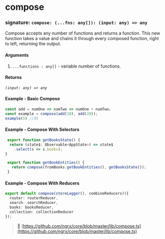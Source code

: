 # compose
### signature: `compose: (...fns: any[]): (input: any) => any`

Compose accepts any number of functions and returns a function.
This new function takes a value and chains it through every composed function, right to left, returning the output.

#### Arguments

1. `...functions : any[]` - variable number of functions. 

#### Returns
*`(input: any) => any`*

#### Example - Basic Compose
```ts
const add = numOne => numTwo => numOne + numTwo;
const example = compose(add(10), add(20));
example(5) //35
```

#### Example - Compose With Selectors
```ts
 export function getBooksState() {
  return (state$: Observable<AppState>) => state$
    .select(s => s.books);
}

 export function getBookEntities() {
   return compose(fromBooks.getBookEntities(), getBooksState());
 }
```

#### Example - Compose With Reducers
```ts
export default compose(storeLogger(), combineReducers)({
  router: routerReducer,
  search: searchReducer,
  books: booksReducer,
  collection: collectionReducer
});
```

> :file_folder: [https://github.com/ngrx/core/blob/master/lib/compose.ts](https://github.com/ngrx/core/blob/master/lib/compose.ts)